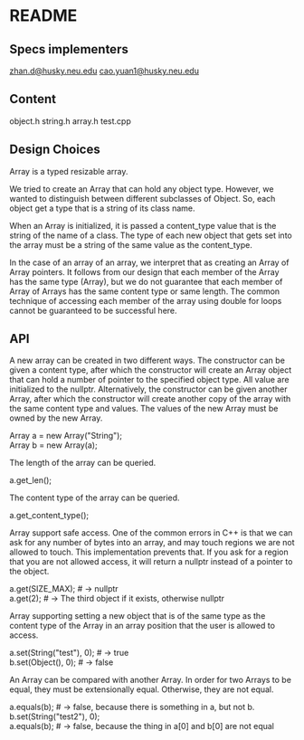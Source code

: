 # README

## Specs implementers

zhan.d@husky.neu.edu
cao.yuan1@husky.neu.edu

## Content

object.h
string.h
array.h
test.cpp

## Design Choices

Array is a typed resizable array.

We tried to create an Array that can hold any object type. However, we wanted to
distinguish between different subclasses of Object. So, each object get a type
that is a string of its class name.

When an Array is initialized, it is passed a content_type value that is the
string of the name of a class. The type of each new object that gets set into
the array must be a string of the same value as the content_type.

In the case of an array of an array, we interpret that as creating an Array of
Array pointers. It follows from our design that each member of the Array has the
same type (Array), but we do not guarantee that each member of Array of Arrays
has the same content type or same length. The common technique of accessing each
member of the array using double for loops cannot be guaranteed to be successful
here.

## API

A new array can be created in two different ways. The constructor can be given
a content type, after which the constructor will create an Array
object that can hold a number of pointer to the specified object type.
All value are initialized to the nullptr. Alternatively, the
constructor can be given another Array, after which the constructor will create
another copy of the array with the same content type and values.
The values of the new Array must be owned by the new Array.

Array a = new Array("String");  
Array b = new Array(a);  

The length of the array can be queried.

a.get_len();  

The content type of the array can be queried.

a.get_content_type();  

Array support safe access. One of the common errors in C++ is that we can ask
for any number of bytes into an array, and may touch regions we are not allowed
to touch. This implementation prevents that. If you ask for a region that you
are not allowed access, it will return a nullptr instead of a pointer to the
object.

a.get(SIZE_MAX); # -> nullptr  
a.get(2); # -> The third object if it exists, otherwise nullptr

Array supporting setting a new object that is of the same type as the content
type of the Array in an array position that the user is allowed to access.

a.set(String("test"), 0); # -> true  
b.set(Object(), 0); # -> false  

An Array can be compared with another Array. In order for two Arrays to be
equal, they must be extensionally equal. Otherwise, they are not equal.

a.equals(b); # -> false, because there is something in a, but not b.  
b.set(String("test2"), 0);  
a.equals(b); # -> false, because the thing in a[0] and b[0] are not equal
